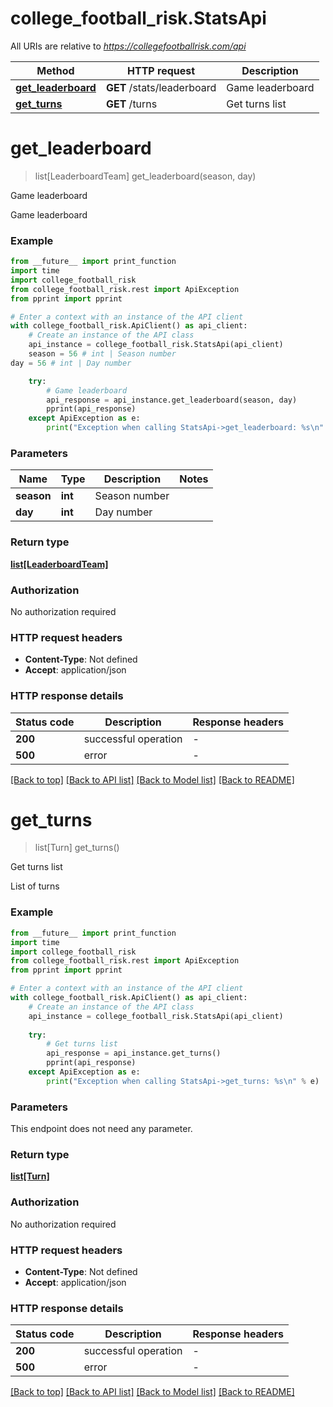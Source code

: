 # college_football_risk.StatsApi

All URIs are relative to *https://collegefootballrisk.com/api*

Method | HTTP request | Description
------------- | ------------- | -------------
[**get_leaderboard**](StatsApi.md#get_leaderboard) | **GET** /stats/leaderboard | Game leaderboard
[**get_turns**](StatsApi.md#get_turns) | **GET** /turns | Get turns list


# **get_leaderboard**
> list[LeaderboardTeam] get_leaderboard(season, day)

Game leaderboard

Game leaderboard

### Example

```python
from __future__ import print_function
import time
import college_football_risk
from college_football_risk.rest import ApiException
from pprint import pprint

# Enter a context with an instance of the API client
with college_football_risk.ApiClient() as api_client:
    # Create an instance of the API class
    api_instance = college_football_risk.StatsApi(api_client)
    season = 56 # int | Season number
day = 56 # int | Day number

    try:
        # Game leaderboard
        api_response = api_instance.get_leaderboard(season, day)
        pprint(api_response)
    except ApiException as e:
        print("Exception when calling StatsApi->get_leaderboard: %s\n" % e)
```

### Parameters

Name | Type | Description  | Notes
------------- | ------------- | ------------- | -------------
 **season** | **int**| Season number | 
 **day** | **int**| Day number | 

### Return type

[**list[LeaderboardTeam]**](LeaderboardTeam.md)

### Authorization

No authorization required

### HTTP request headers

 - **Content-Type**: Not defined
 - **Accept**: application/json

### HTTP response details
| Status code | Description | Response headers |
|-------------|-------------|------------------|
**200** | successful operation |  -  |
**500** | error |  -  |

[[Back to top]](#) [[Back to API list]](../README.md#documentation-for-api-endpoints) [[Back to Model list]](../README.md#documentation-for-models) [[Back to README]](../README.md)

# **get_turns**
> list[Turn] get_turns()

Get turns list

List of turns

### Example

```python
from __future__ import print_function
import time
import college_football_risk
from college_football_risk.rest import ApiException
from pprint import pprint

# Enter a context with an instance of the API client
with college_football_risk.ApiClient() as api_client:
    # Create an instance of the API class
    api_instance = college_football_risk.StatsApi(api_client)
    
    try:
        # Get turns list
        api_response = api_instance.get_turns()
        pprint(api_response)
    except ApiException as e:
        print("Exception when calling StatsApi->get_turns: %s\n" % e)
```

### Parameters
This endpoint does not need any parameter.

### Return type

[**list[Turn]**](Turn.md)

### Authorization

No authorization required

### HTTP request headers

 - **Content-Type**: Not defined
 - **Accept**: application/json

### HTTP response details
| Status code | Description | Response headers |
|-------------|-------------|------------------|
**200** | successful operation |  -  |
**500** | error |  -  |

[[Back to top]](#) [[Back to API list]](../README.md#documentation-for-api-endpoints) [[Back to Model list]](../README.md#documentation-for-models) [[Back to README]](../README.md)

